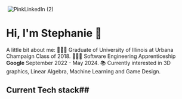  ![]() ![PinkLinkedIn (2)](https://github.com/DevStephanie/DevStephanie/assets/129541811/07de2b51-9116-4055-9aeb-45a2a62531f4)

# **Hi, I'm Stephanie** 🌸

A little bit about me: 
 👩🏽‍🎓 Graduate of University of Illinois  at Urbana Champaign Class of 2018.
 👩🏽‍💻 Software Engineering Apprenticeship **Google** September 2022 - May 2024.
 📚 Currently interested in 3D graphics, Linear Algebra, Machine Learning and Game Design. 

 ## Current Tech stack## 
  

